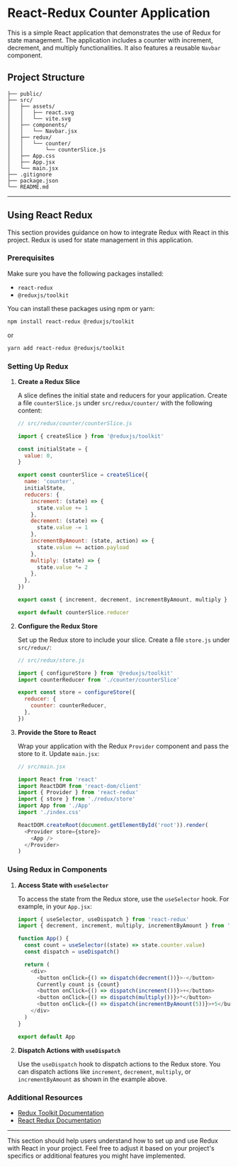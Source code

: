 # React-Redux Counter Application

This is a simple React application that demonstrates the use of Redux for state management. The application includes a counter with increment, decrement, and multiply functionalities. It also features a reusable `Navbar` component.

## Project Structure

```
├── public/
├── src/
│   ├── assets/
│   │   ├── react.svg
│   │   └── vite.svg
│   ├── components/
│   │   └── Navbar.jsx
│   ├── redux/
│   │   └── counter/
│   │       └── counterSlice.js
│   ├── App.css
│   ├── App.jsx
│   └── main.jsx
├── .gitignore
├── package.json
└── README.md
```

---

## Using React Redux

This section provides guidance on how to integrate Redux with React in this project. Redux is used for state management in this application.

### Prerequisites

Make sure you have the following packages installed:

- `react-redux`
- `@reduxjs/toolkit`

You can install these packages using npm or yarn:

```bash
npm install react-redux @reduxjs/toolkit
```

or

```bash
yarn add react-redux @reduxjs/toolkit
```

### Setting Up Redux

1. **Create a Redux Slice**

   A slice defines the initial state and reducers for your application. Create a file `counterSlice.js` under `src/redux/counter/` with the following content:

   ```javascript
   // src/redux/counter/counterSlice.js

   import { createSlice } from '@reduxjs/toolkit'

   const initialState = {
     value: 0,
   }

   export const counterSlice = createSlice({
     name: 'counter',
     initialState,
     reducers: {
       increment: (state) => {
         state.value += 1
       },
       decrement: (state) => {
         state.value -= 1
       },
       incrementByAmount: (state, action) => {
         state.value += action.payload
       },
       multiply: (state) => {
         state.value *= 2
       },
     },
   })

   export const { increment, decrement, incrementByAmount, multiply } = counterSlice.actions

   export default counterSlice.reducer
   ```

2. **Configure the Redux Store**

   Set up the Redux store to include your slice. Create a file `store.js` under `src/redux/`:

   ```javascript
   // src/redux/store.js

   import { configureStore } from '@reduxjs/toolkit'
   import counterReducer from './counter/counterSlice'

   export const store = configureStore({
     reducer: {
       counter: counterReducer,
     },
   })
   ```

3. **Provide the Store to React**

   Wrap your application with the Redux `Provider` component and pass the store to it. Update `main.jsx`:

   ```javascript
   // src/main.jsx

   import React from 'react'
   import ReactDOM from 'react-dom/client'
   import { Provider } from 'react-redux'
   import { store } from './redux/store'
   import App from './App'
   import './index.css'

   ReactDOM.createRoot(document.getElementById('root')).render(
     <Provider store={store}>
       <App />
     </Provider>
   )
   ```

### Using Redux in Components

1. **Access State with `useSelector`**

   To access the state from the Redux store, use the `useSelector` hook. For example, in your `App.jsx`:

   ```javascript
   import { useSelector, useDispatch } from 'react-redux'
   import { decrement, increment, multiply, incrementByAmount } from './redux/counter/counterSlice'

   function App() {
     const count = useSelector((state) => state.counter.value)
     const dispatch = useDispatch()

     return (
       <div>
         <button onClick={() => dispatch(decrement())}>-</button>
         Currently count is {count}
         <button onClick={() => dispatch(increment())}>+</button>
         <button onClick={() => dispatch(multiply())}>*</button>
         <button onClick={() => dispatch(incrementByAmount(5))}>+5</button>
       </div>
     )
   }

   export default App
   ```

2. **Dispatch Actions with `useDispatch`**

   Use the `useDispatch` hook to dispatch actions to the Redux store. You can dispatch actions like `increment`, `decrement`, `multiply`, or `incrementByAmount` as shown in the example above.

### Additional Resources

- [Redux Toolkit Documentation](https://redux-toolkit.js.org/)
- [React Redux Documentation](https://react-redux.js.org/)

---

This section should help users understand how to set up and use Redux with React in your project. Feel free to adjust it based on your project's specifics or additional features you might have implemented.
